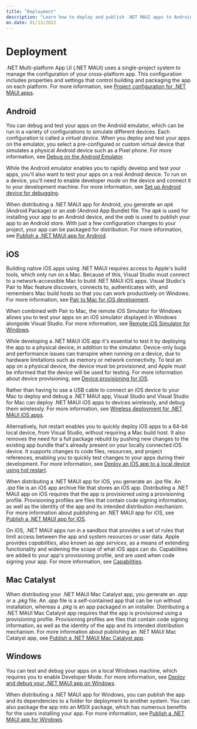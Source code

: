 ```yaml
---
title: "Deployment"
description: "Learn how to deploy and publish .NET MAUI apps to Android, iOS, macOS, and Windows."
ms.date: 01/13/2022
---
```


# Deployment

.NET Multi-platform App UI (.NET MAUI) uses a single-project system to manage the configuration of your cross-platform app. This configuration includes properties and settings that control building and packaging the app on each platform. For more information, see [Project configuration for .NET MAUI apps](visual-studio-properties.md).

## Android

You can debug and test your apps on the Android emulator, which can be run in a variety of configurations to simulate different devices. Each configuration is called a *virtual device*. When you deploy and test your apps on the emulator, you select a pre-configured or custom virtual device that simulates a physical Android device such as a Pixel phone. For more information, see [Debug on the Android Emulator](~/android/emulator/debug-on-emulator.md).

While the Android emulator enables you to rapidly develop and test your apps, you'll also want to test your apps on a real Android device. To run on a device, you'll need to enable developer mode on the device and connect it to your development machine. For more information, see [Set up Android device for debugging](~/android/device/setup.md).

When distributing a .NET MAUI app for Android, you generate an *apk* (Android Package) or an *aab* (Android App Bundle) file. The *apk* is used for installing your app to an Android device, and the *aab* is used to publish your app to an Android store. With just a few configuration changes to your project, your app can be packaged for distribution. For more information, see [Publish a .NET MAUI app for Android](~/android/deployment/index.md).

## iOS

Building native iOS apps using .NET MAUI requires access to Apple's build tools, which only run on a Mac. Because of this, Visual Studio must connect to a network-accessible Mac to build .NET MAUI iOS apps. Visual Studio's Pair to Mac feature discovers, connects to, authenticates with, and remembers Mac build hosts so that you can work productively on Windows. For more information, see [Pair to Mac for iOS development](~/ios/pair-to-mac.md).

When combined with Pair to Mac, the remote iOS Simulator for Windows allows you to test your apps on an iOS simulator displayed in Windows alongside Visual Studio. For more information, see [Remote iOS Simulator for Windows](~/ios/remote-simulator.md).

While developing a .NET MAUI iOS app it's essential to test it by deploying the app to a physical device, in addition to the simulator. Device-only bugs and performance issues can transpire when running on a device, due to hardware limitations such as memory or network connectivity. To test an app on a physical device, the device must be *provisioned*, and Apple must be informed that the device will be used for testing. For more information about device provisioning, see [Device provisioning for iOS](~/ios/device-provisioning/index.md).

Rather than having to use a USB cable to connect an iOS device to your Mac to deploy and debug a .NET MAUI app, Visual Studio and Visual Studio for Mac can deploy .NET MAUI iOS apps to devices wirelessly, and debug them wirelessly. For more information, see [Wireless deployment for .NET MAUI iOS apps](~/ios/wireless-deployment.md).

Alternatively, hot restart enables you to quickly deploy iOS apps to a 64-bit local device, from Visual Studio, without requiring a Mac build host. It also removes the need for a full package rebuild by pushing new changes to the existing app bundle that's already present on your locally connected iOS device. It supports changes to code files, resources, and project references, enabling you to quickly test changes to your apps during their development. For more information, see [Deploy an iOS app to a local device using hot restart](~/ios/hot-restart.md).

When distributing a .NET MAUI app for iOS, you generate an *.ipa* file. An *.ipa* file is an iOS app archive file that stores an iOS app. Distributing a .NET MAUI app on iOS requires that the app is provisioned using a provisioning profile. Provisioning profiles are files that contain code signing information, as well as the identity of the app and its intended distribution mechanism. For more information about publishing an .NET MAUI app for iOS, see [Publish a .NET MAUI app for iOS](~/ios/deployment/index.md).

On iOS, .NET MAUI apps run in a sandbox that provides a set of rules that limit access between the app and system resources or user data. Apple provides *capabilities*, also known as *app services*, as a means of extending functionality and widening the scope of what iOS apps can do. Capabilities are added to your app's provisioning profile, and are used when code signing your app. For more information, see [Capabilities](~/ios/capabilities.md).

## Mac Catalyst

When distributing your .NET MAUI Mac Catalyst app, you generate an *.app* or a *.pkg* file. An *.app* file is a self-contained app that can be run without installation, whereas a *.pkg* is an app packaged in an installer. Distributing a .NET MAUI Mac Catalyst app requires that the app is provisioned using a provisioning profile. Provisioning profiles are files that contain code signing information, as well as the identity of the app and its intended distribution mechanism. For more information about publishing an .NET MAUI Mac Catalyst app, see [Publish a .NET MAUI Mac Catalyst app](~/mac-catalyst/deployment/index.md).

## Windows

You can test and debug your apps on a local Windows machine, which requires you to enable Developer Mode. For more information, see [Deploy and debug your .NET MAUI app on Windows](~/windows/setup.md).

When distributing a .NET MAUI app for Windows, you can publish the app and its dependencies to a folder for deployment to another system. You can also package the app into an MSIX package, which has numerous benefits for the users installing your app. For more information, see [Publish a .NET MAUI app for Windows](~/windows/deployment/overview.md).
